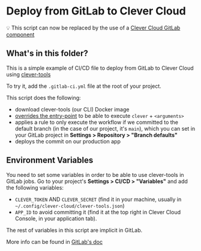 
# Deploy from GitLab to Clever Cloud

💡 This script can now be replaced by the use of a [Clever Cloud GitLab component](https://gitlab.com/explore/catalog/CleverCloud/clever-cloud-pipeline)

## What's in this folder?

This is a simple example of CI/CD file to deploy from GitLab to Clever Cloud using [clever-tools](https://www.clever-cloud.com/doc/getting-started/cli/)

To try it, add the `.gitlab-ci.yml` file at the root of your project.

This script does the following: 

- download clever-tools (our CLI) Docker image
- [overrides the entry-point](https://docs.gitlab.com/ee/ci/docker/using_docker_images.html#override-the-entrypoint-of-an-image) to be able to execute `clever` + `<arguments>`
- applies a rule to only execute the workflow if we committed to the default branch (in the case of our project, it's `main`), which you can set in your GitLab project in **Settings > Repository > "Branch defaults"**
- deploys the commit on our production app

## Environment Variables

You need to set some variables in order to be able to use clever-tools in GitLab jobs. Go to your project's **Settings > CI/CD > "Variables"** and add the following variables:

- `CLEVER_TOKEN` AND `CLEVER_SECRET` (find it in your machine, usually in `~/.config/clever-cloud/clever-tools.json`)
- `APP_ID` to avoid committing it (find it at the top right in Clever Cloud Console, in your application tab).

The rest of variables in this script are implicit in GitLab.

More info can be found in [GitLab's doc](https://docs.gitlab.com/ee/topics/build_your_application.html)
